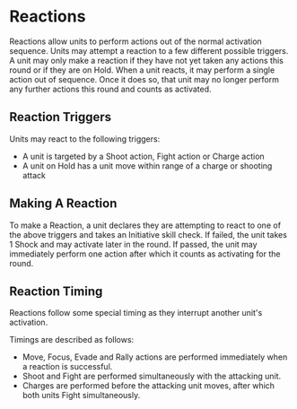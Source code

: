 # Reactions
Reactions allow units to perform actions out of the normal activation sequence. Units may attempt a reaction to a few different possible triggers. A unit may only make a reaction if they have not yet taken any actions this round or if they are on Hold. When a unit reacts, it may perform a single action out of sequence. Once it does so, that unit may no longer perform any further actions this round and counts as activated.

## Reaction Triggers
Units may react to the following triggers:
* A unit is targeted by a Shoot action, Fight action or Charge action
* A unit on Hold has a unit move within range of a charge or shooting attack

## Making A Reaction
To make a Reaction, a unit declares they are attempting to react to one of the above triggers and takes an Initiative skill check. If failed, the unit takes 1 Shock and may activate later in the round. If passed, the unit may immediately perform one action after which it counts as activating for the round.

## Reaction Timing
Reactions follow some special timing as they interrupt another unit's activation. 

Timings are described as follows:
* Move, Focus, Evade and Rally actions are performed immediately when a reaction is successful.
* Shoot and Fight are performed simultaneously with the attacking unit.
* Charges are performed before the attacking unit moves, after which both units Fight simultaneously.